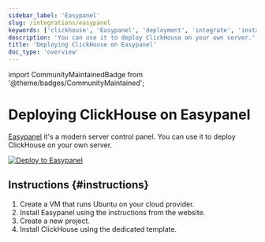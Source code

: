 ```yaml
---
sidebar_label: 'Easypanel'
slug: /integrations/easypanel
keywords: ['clickhouse', 'Easypanel', 'deployment', 'integrate', 'install']
description: 'You can use it to deploy ClickHouse on your own server.'
title: 'Deploying ClickHouse on Easypanel'
doc_type: 'overview'
---
```


import CommunityMaintainedBadge from '@theme/badges/CommunityMaintained';

# Deploying ClickHouse on Easypanel

<CommunityMaintainedBadge/>

[Easypanel](https://easypanel.io) it's a modern server control panel. You can use it to deploy ClickHouse on your own server.

[![Deploy to Easypanel](https://easypanel.io/img/deploy-on-easypanel-40.svg)](https://easypanel.io/docs/templates/clickhouse)

## Instructions {#instructions}

1. Create a VM that runs Ubuntu on your cloud provider.
2. Install Easypanel using the instructions from the website.
3. Create a new project.
4. Install ClickHouse using the dedicated template.
